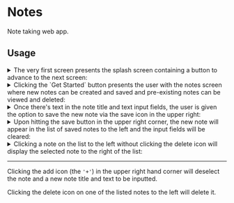 # Notes

Note taking web app.

## Usage

<details>

<summary>
    The very first screen presents the splash screen containing a button to
    advance to the next screen:
</summary>

![splash screen](./docs/splash.png "Notes splash screen")
</details>

<details>

<summary>
    Clicking the `Get Started` button presents the user with the notes screen
    where new notes can be created and saved and pre-existing notes can be viewed
    and deleted:
</summary>

![notes init screen](./docs/notes_init.png "Notes init screen")
</details>

<details>

<summary>
    Once there's text in the note title and text input fields, the user is given
    the option to save the new note via the save icon in the upper right:
</summary>

![new unsaved note](./docs/notes_new_note_unsaved.png "New unsaved note")
</details>

<details>

<summary>
    Upon hitting the save button in the upper right corner, the new note will
    appear in the list of saved notes to the left and the input fields will be
    cleared:
</summary>

![new saved note](./docs/notes_new_note_saved.png "New saved note")
</details>

<details>

<summary>
    Clicking a note on the list to the left without clicking the delete icon
    will display the selected note to the right of the list:
</summary>

![selected note](./docs/notes_selected_note.png "Selected note")
</details>

---

Clicking the add icon (the `'+'`) in the upper right hand corner will deselect
the note and a new note title and text to be inputted.

Clicking the delete icon on one of the listed notes to the left will delete it.
